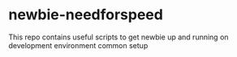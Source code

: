 # newbie-needforspeed
This repo contains useful scripts to get newbie up and running on development environment common setup
